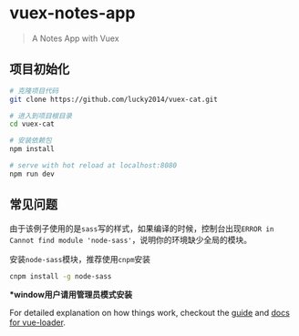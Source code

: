 # vuex-notes-app

> A Notes App with Vuex

## 项目初始化
``` bash
# 克隆项目代码
git clone https://github.com/lucky2014/vuex-cat.git

# 进入到项目根目录
cd vuex-cat

# 安装依赖包
npm install

# serve with hot reload at localhost:8080
npm run dev
```



## 常见问题

由于该例子使用的是`sass`写的样式，如果编译的时候，控制台出现`ERROR in Cannot find module 'node-sass'`，说明你的环境缺少全局的模块。

安装`node-sass`模块，推荐使用`cnpm`安装

``` bash
cnpm install -g node-sass									
```

**\*window用户请用管理员模式安装**

For detailed explanation on how things work, checkout the [guide](http://vuejs-templates.github.io/webpack/) and [docs for vue-loader](http://vuejs.github.io/vue-loader).
